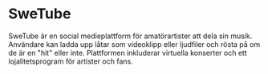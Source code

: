 # SweTube
SweTube är en social medieplattform för amatörartister att dela sin musik. Användare kan ladda upp låtar som videoklipp eller ljudfiler och rösta på om de är en "hit" eller inte. Plattformen inkluderar virtuella konserter och ett lojalitetsprogram för artister och fans.
